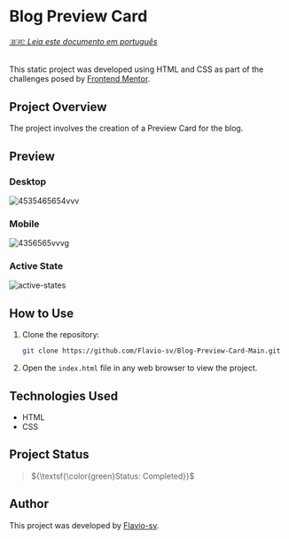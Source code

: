 # Blog Preview Card

<h6><a href="https://github.com/Flavio-sv/Blog-Preview-Card-Main/blob/main/README-pt-br.md">🇧🇷: Leia este documento em português </a></h6>

This static project was developed using HTML and CSS as part of the challenges posed by [Frontend Mentor](https://www.frontendmentor.io/).

## Project Overview

The project involves the creation of a Preview Card for the blog.

## Preview

### Desktop

![4535465654vvv](https://github.com/Flavio-sv/Blog-Preview-Card-Main/assets/124817700/19ab892f-cccb-4092-88dd-5fb77fc40a4e)

### Mobile

![4356565vvvg](https://github.com/Flavio-sv/Blog-Preview-Card-Main/assets/124817700/be018163-709c-4672-9b18-54e7ab47f2bf)

### Active State

![active-states](https://github.com/Flavio-sv/Blog-Preview-Card-Main/assets/124817700/4c063bdd-14f3-4a5b-94e8-17cf272e4d85)

## How to Use

1. Clone the repository:

   ```bash
   git clone https://github.com/Flavio-sv/Blog-Preview-Card-Main.git
   ```

2. Open the `index.html` file in any web browser to view the project.

## Technologies Used

- HTML
- CSS

## Project Status

> ${\textsf{\color{green}Status: Completed}}$

## Author

This project was developed by [Flavio-sv](https://github.com/Flavio-sv).
